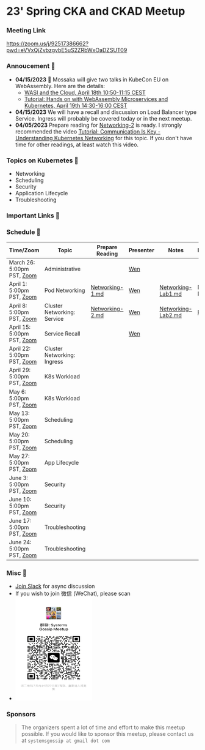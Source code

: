 # 23' Spring CKA and CKAD Meetup

### Meeting Link
https://zoom.us/j/92517386662?pwd=eVVxQjZvbzgvbE5uS2ZRbWxOaDZSUT09

### Annoucement 📢
- **04/15/2023** :loudspeaker: Mossaka will give two talks in KubeCon EU on WebAssembly. Here are the details:
  - [WASI and the Cloud, April 18th 10:50-11:15 CEST](https://sched.co/1Jngf)
  - [Tutorial: Hands on with WebAssembly Microservices and Kubernetes, April 19th 14:30-16:00 CEST](https://sched.co/1HyXh)
- **04/15/2023** We will have a recall and discussion on Load Balancer type Service. Ingress will probably be covered today or in the next meetup.
- **04/05/2023** Prepare reading for [Networking-2](./prep_reading/Networking-2.md) is ready. I strongly recommended the video [Tutorial: Communication Is Key - Understanding Kubernetes Networking](https://youtu.be/InZVNuKY5GY) for this topic. If you don't have time for other readings, at least watch this video.

### Topics on Kubernetes 🥂
- Networking
- Scheduling
- Security
- Application Lifecycle
- Troubleshooting

### Important Links 🔗


### Schedule 📆
| Time/Zoom | Topic | Prepare Reading | Presenter | Notes | Recording |
| --------- | ----- | --------------- | ------- | ----- | --------- |
| March 26: 5:00pm PST, [Zoom](https://zoom.us/j/92517386662?pwd=eVVxQjZvbzgvbE5uS2ZRbWxOaDZSUT09) | Administrative     |  | [Wen](linwen1991@gmail.com) |  |  |
| April 1: 5:00pm PST,  [Zoom](https://zoom.us/j/92517386662?pwd=eVVxQjZvbzgvbE5uS2ZRbWxOaDZSUT09) | Pod Networking     | [Networking-1.md](https://github.com/splvm/spring_cka_d_meetup/blob/main/prep_reading/Networking-1.md) | [Wen](linwen1991@gmail.com) | [Networking-Lab1.md](./labs/networking-1/Network-Lab1.md) | NO Recording |
| April 8: 5:00pm PST,  [Zoom](https://zoom.us/j/92517386662?pwd=eVVxQjZvbzgvbE5uS2ZRbWxOaDZSUT09) | Cluster Networking: Service | [Networking-2.md](./prep_reading/Networking-2.md) | [Wen](linwen1991@gmail.com) | [Networking-Lab2.md](./labs/networking-2/Networking-Lab2.md) | [Recording](https://youtu.be/-Pps3bqZl3I) |
| April 15: 5:00pm PST, [Zoom](https://zoom.us/j/92517386662?pwd=eVVxQjZvbzgvbE5uS2ZRbWxOaDZSUT09) | Service Recall     |  | [Wen](linwen1991@gmail.com) |  |  |
| April 22: 5:00pm PST, [Zoom](https://zoom.us/j/92517386662?pwd=eVVxQjZvbzgvbE5uS2ZRbWxOaDZSUT09) | Cluster Networking: Ingress |  |  |  |  |
| April 29: 5:00pm PST, [Zoom](https://zoom.us/j/92517386662?pwd=eVVxQjZvbzgvbE5uS2ZRbWxOaDZSUT09) | K8s Workload       |  |  |  |  |
| May 6: 5:00pm PST,    [Zoom](https://zoom.us/j/92517386662?pwd=eVVxQjZvbzgvbE5uS2ZRbWxOaDZSUT09) | K8s Workload       |  |  |  |  |
| May 13: 5:00pm PST,   [Zoom](https://zoom.us/j/92517386662?pwd=eVVxQjZvbzgvbE5uS2ZRbWxOaDZSUT09) | Scheduling         |  |  |  |  |
| May 20: 5:00pm PST,   [Zoom](https://zoom.us/j/92517386662?pwd=eVVxQjZvbzgvbE5uS2ZRbWxOaDZSUT09) | Scheduling         |  |  |  |  |
| May 27: 5:00pm PST,   [Zoom](https://zoom.us/j/92517386662?pwd=eVVxQjZvbzgvbE5uS2ZRbWxOaDZSUT09) | App Lifecycle      |  |  |  |  |
| June 3: 5:00pm PST,   [Zoom](https://zoom.us/j/92517386662?pwd=eVVxQjZvbzgvbE5uS2ZRbWxOaDZSUT09) |  Security           |  |  |  |  |
| June 10: 5:00pm PST,   [Zoom](https://zoom.us/j/92517386662?pwd=eVVxQjZvbzgvbE5uS2ZRbWxOaDZSUT09) | Security           |  |  |  |  |
| June 17: 5:00pm PST,   [Zoom](https://zoom.us/j/92517386662?pwd=eVVxQjZvbzgvbE5uS2ZRbWxOaDZSUT09) | Troubleshooting    |  |  |  |  |
| June 24: 5:00pm PST,   [Zoom](https://zoom.us/j/92517386662?pwd=eVVxQjZvbzgvbE5uS2ZRbWxOaDZSUT09) | Troubleshooting    |  |  |  |  |

### Misc 📝
- [Join Slack](https://join.slack.com/t/splvm/shared_invite/zt-11c7tkyoy-gNOtZWwSZsE2UFOtXBw2Wg) for async discussion
- If you wish to join 微信 (WeChat), please scan
- <img style="width: 200px; height: 270px" src="assets/WeChat-04-22.jpg">

### Sponsors
> The organizers spent a lot of time and effort to make this meetup possible. If you would like to sponsor this meetup, please contact us at `systemsgossip at gmail dot com`